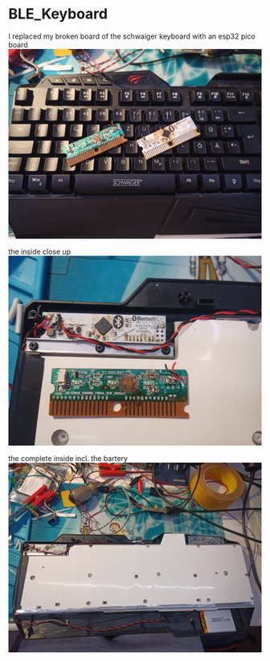 # BLE_Keyboard
I replaced my broken board of the schwaiger keyboard with an esp32 pico board
![Image PCB](https://github.com/theBrutzler/BLE_Keyboard/blob/main/IMG_20211004_195021_081.jpg)

the inside close up
![Image INSIDE](https://github.com/theBrutzler/BLE_Keyboard/blob/main/IMG_20211004_195042_084.jpg)

the complete inside incl. the bartery
![Image COMPLETE](https://github.com/theBrutzler/BLE_Keyboard/blob/main/IMG_20211004_195049_735.jpg)
